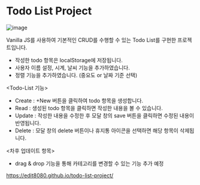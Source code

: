 # Todo List Project

![image](https://user-images.githubusercontent.com/30149272/108847745-6d066280-7623-11eb-83ae-e5f2883f7c39.png)

Vanilla JS를 사용하여 기본적인 CRUD를 수행할 수 있는 Todo List를 구현한 프로젝트입니다.

- 작성한 todo 항목은 localStorage에 저장됩니다.
- 사용자 이름 설정, 시계, 날씨 기능을 추가하였습니다.
- 정렬 기능을 추가하였습니다. (중요도 or 날짜 기준 선택)

<Todo-List 기능>
- Create : +New 버튼을 클릭하여 todo 항목을 생성합니다.
- Read : 생성된 todo 항목을 클릭하면 작성한 내용을 볼 수 있습니다.
- Update : 작성한 내용을 수정한 후 모달 창의 save 버튼을 클릭하면 수정된 내용이 반영됩니다.
- Delete : 모달 창의 delete 버튼이나 휴지통 아이콘을 선택하면 해당 항목이 삭제됩니다.

<차후 업데이트 항목>
- drag & drop 기능을 통해 카테고리를 변경할 수 있는 기능 추가 예정

https://edit8080.github.io/todo-list-project/

